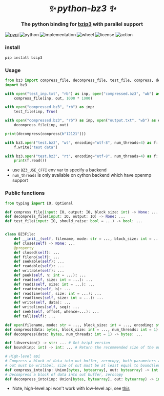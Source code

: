 <h1 align="center"><i>✨ python-bz3 ✨ </i></h1>

<h3 align="center">The python binding for <a href="https://github.com/kspalaiologos/bzip3/tree/master">bzip3</a> with parallel support</h3>

[![pypi](https://img.shields.io/pypi/v/bzip3.svg)](https://pypi.org/project/bzip3/)
![python](https://img.shields.io/pypi/pyversions/bzip3)
![implementation](https://img.shields.io/pypi/implementation/bzip3)
![wheel](https://img.shields.io/pypi/wheel/bzip3)
![license](https://img.shields.io/github/license/synodriver/python-bz3.svg)
![action](https://img.shields.io/github/workflow/status/synodriver/python-bz3/build%20wheel)

### install
```bash
pip install bzip3
```


### Usage
```python
from bz3 import compress_file, decompress_file, test_file, compress, decompress
import bz3

with open("test_inp.txt", "rb") as inp, open("compressed.bz3", "wb") as out:
    compress_file(inp, out, 1000 * 1000)

with open("compressed.bz3", "rb") as inp:
    test_file(inp, True)    

with open("compressed.bz3", "rb") as inp, open("output.txt", "wb") as out:
    decompress_file(inp, out)

print(decompress(compress(b"12121")))

with bz3.open("test.bz3", "wt", encoding="utf-8", num_threads=4) as f:
    f.write("test data")

with bz3.open("test.bz3", "rt", encoding="utf-8", num_threads=4) as f:
    print(f.read())
```
- use ```BZ3_USE_CFFI``` env var to specify a backend
- ```num_threads``` is only available on cython backend which have openmp support

### Public functions
```python
from typing import IO, Optional

def compress_file(input: IO, output: IO, block_size: int) -> None: ...
def decompress_file(input: IO, output: IO) -> None: ...
def test_file(input: IO, should_raise: bool = ...) -> bool: ...


class BZ3File:
    def __init__(self, filename, mode: str = ..., block_size: int = ..., num_threads: int = ...) -> None: ...
    def close(self) -> None: ...
    @property
    def closed(self): ...
    def fileno(self): ...
    def seekable(self): ...
    def readable(self): ...
    def writable(self): ...
    def peek(self, n: int = ...): ...
    def read(self, size: int = ...): ...
    def read1(self, size: int = ...): ...
    def readinto(self, b): ...
    def readline(self, size: int = ...): ...
    def readlines(self, size: int = ...): ...
    def write(self, data): ...
    def writelines(self, seq): ...
    def seek(self, offset, whence=...): ...
    def tell(self): ...

def open(filename, mode: str = ..., block_size: int = ..., encoding: str = ..., errors: str = ..., newline: str = ..., num_threads: int = 1) -> BZ3File: ...
def compress(data: bytes, block_size: int = ..., num_threads: int = 1) -> bytes: ...
def decompress(data: bytes, num_threads: int = 1) -> bytes: ...

def libversion() -> str: ... # Get bzip3 version
def bound(inp: int) -> int: ... # Return the recommended size of the output buffer for the compression functions.

# High-level api
# Compress a block of data into out buffer, zerocopy, both parameters accept objects which implements buffer-protocol.
# out must be writabel, size of out must be at least equal to bound(len(inp))
def compress_into(inp: Union[bytes, bytearray], out: bytearray) -> int: ...
# Decompress a block of data into out buffer, zerocopy
def decompress_into(inp: Union[bytes, bytearray], out: bytearray) -> int: ...
```

- Note, high-level api won't work with low-level api, see [this](https://github.com/kspalaiologos/bzip3/issues/70)
